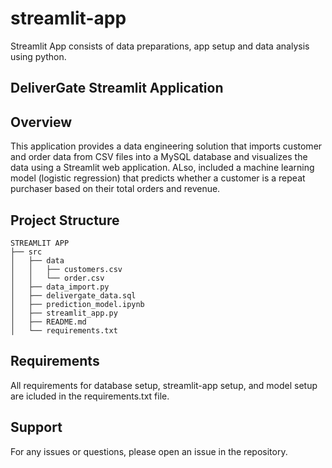 # streamlit-app
Streamlit App consists of data preparations, app setup and data analysis using python. 

## DeliverGate Streamlit Application

## Overview
This application provides a data engineering solution that imports customer and order data from CSV files into a MySQL database and visualizes the data using a Streamlit web application.
ALso, included a machine learning model (logistic regression) that predicts whether a customer is a repeat purchaser based on their total orders and revenue.

## Project Structure
```
STREAMLIT APP
├── src
│   ├── data
│   │   ├── customers.csv
│   │   └── order.csv
│   ├── data_import.py
│   ├── delivergate_data.sql
│   ├── prediction_model.ipynb
│   ├── streamlit_app.py
│   ├── README.md
│   └── requirements.txt
```

## Requirements 
All requirements for database setup, streamlit-app setup, and model setup are icluded in the requirements.txt file.


## Support
For any issues or questions, please open an issue in the repository.